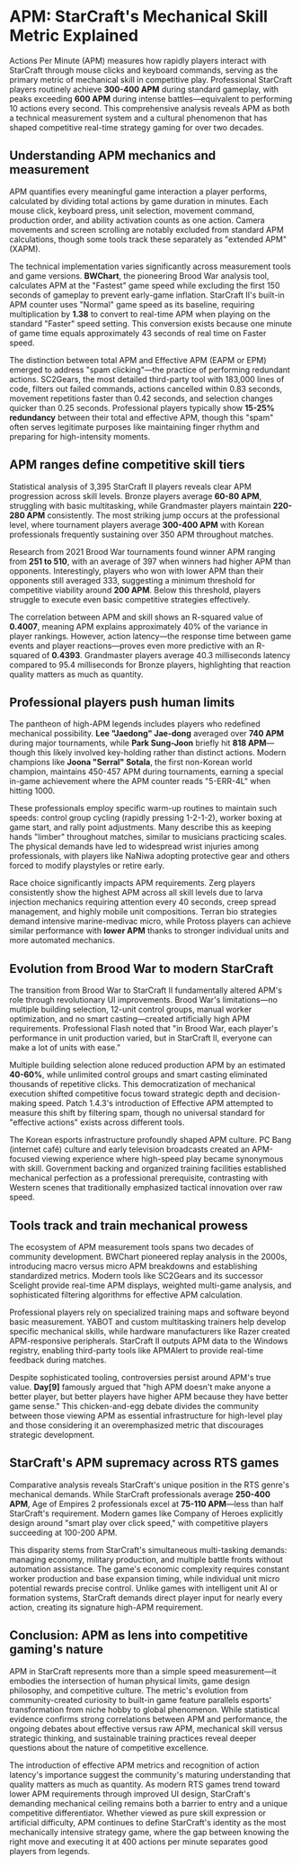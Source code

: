 # APM: StarCraft's Mechanical Skill Metric Explained

Actions Per Minute (APM) measures how rapidly players interact with StarCraft through mouse clicks and keyboard commands, serving as the primary metric of mechanical skill in competitive play. Professional StarCraft players routinely achieve **300-400 APM** during standard gameplay, with peaks exceeding **600 APM** during intense battles—equivalent to performing 10 actions every second. This comprehensive analysis reveals APM as both a technical measurement system and a cultural phenomenon that has shaped competitive real-time strategy gaming for over two decades.

## Understanding APM mechanics and measurement

APM quantifies every meaningful game interaction a player performs, calculated by dividing total actions by game duration in minutes. Each mouse click, keyboard press, unit selection, movement command, production order, and ability activation counts as one action. Camera movements and screen scrolling are notably excluded from standard APM calculations, though some tools track these separately as "extended APM" (XAPM).

The technical implementation varies significantly across measurement tools and game versions. **BWChart**, the pioneering Brood War analysis tool, calculates APM at the "Fastest" game speed while excluding the first 150 seconds of gameplay to prevent early-game inflation. StarCraft II's built-in APM counter uses "Normal" game speed as its baseline, requiring multiplication by **1.38** to convert to real-time APM when playing on the standard "Faster" speed setting. This conversion exists because one minute of game time equals approximately 43 seconds of real time on Faster speed.

The distinction between total APM and Effective APM (EAPM or EPM) emerged to address "spam clicking"—the practice of performing redundant actions. SC2Gears, the most detailed third-party tool with 183,000 lines of code, filters out failed commands, actions cancelled within 0.83 seconds, movement repetitions faster than 0.42 seconds, and selection changes quicker than 0.25 seconds. Professional players typically show **15-25% redundancy** between their total and effective APM, though this "spam" often serves legitimate purposes like maintaining finger rhythm and preparing for high-intensity moments.

## APM ranges define competitive skill tiers

Statistical analysis of 3,395 StarCraft II players reveals clear APM progression across skill levels. Bronze players average **60-80 APM**, struggling with basic multitasking, while Grandmaster players maintain **220-280 APM** consistently. The most striking jump occurs at the professional level, where tournament players average **300-400 APM** with Korean professionals frequently sustaining over 350 APM throughout matches.

Research from 2021 Brood War tournaments found winner APM ranging from **251 to 510**, with an average of 397 when winners had higher APM than opponents. Interestingly, players who won with lower APM than their opponents still averaged 333, suggesting a minimum threshold for competitive viability around **200 APM**. Below this threshold, players struggle to execute even basic competitive strategies effectively.

The correlation between APM and skill shows an R-squared value of **0.4007**, meaning APM explains approximately 40% of the variance in player rankings. However, action latency—the response time between game events and player reactions—proves even more predictive with an R-squared of **0.4393**. Grandmaster players average 40.3 milliseconds latency compared to 95.4 milliseconds for Bronze players, highlighting that reaction quality matters as much as quantity.

## Professional players push human limits

The pantheon of high-APM legends includes players who redefined mechanical possibility. **Lee "Jaedong" Jae-dong** averaged over **740 APM** during major tournaments, while **Park Sung-Joon** briefly hit **818 APM**—though this likely involved key-holding rather than distinct actions. Modern champions like **Joona "Serral" Sotala**, the first non-Korean world champion, maintains 450-457 APM during tournaments, earning a special in-game achievement where the APM counter reads "5-ERR-4L" when hitting 1000.

These professionals employ specific warm-up routines to maintain such speeds: control group cycling (rapidly pressing 1-2-1-2), worker boxing at game start, and rally point adjustments. Many describe this as keeping hands "limber" throughout matches, similar to musicians practicing scales. The physical demands have led to widespread wrist injuries among professionals, with players like NaNiwa adopting protective gear and others forced to modify playstyles or retire early.

Race choice significantly impacts APM requirements. Zerg players consistently show the highest APM across all skill levels due to larva injection mechanics requiring attention every 40 seconds, creep spread management, and highly mobile unit compositions. Terran bio strategies demand intensive marine-medivac micro, while Protoss players can achieve similar performance with **lower APM** thanks to stronger individual units and more automated mechanics.

## Evolution from Brood War to modern StarCraft

The transition from Brood War to StarCraft II fundamentally altered APM's role through revolutionary UI improvements. Brood War's limitations—no multiple building selection, 12-unit control groups, manual worker optimization, and no smart casting—created artificially high APM requirements. Professional Flash noted that "in Brood War, each player's performance in unit production varied, but in StarCraft II, everyone can make a lot of units with ease."

Multiple building selection alone reduced production APM by an estimated **40-60%**, while unlimited control groups and smart casting eliminated thousands of repetitive clicks. This democratization of mechanical execution shifted competitive focus toward strategic depth and decision-making speed. Patch 1.4.3's introduction of Effective APM attempted to measure this shift by filtering spam, though no universal standard for "effective actions" exists across different tools.

The Korean esports infrastructure profoundly shaped APM culture. PC Bang (internet café) culture and early television broadcasts created an APM-focused viewing experience where high-speed play became synonymous with skill. Government backing and organized training facilities established mechanical perfection as a professional prerequisite, contrasting with Western scenes that traditionally emphasized tactical innovation over raw speed.

## Tools track and train mechanical prowess

The ecosystem of APM measurement tools spans two decades of community development. BWChart pioneered replay analysis in the 2000s, introducing macro versus micro APM breakdowns and establishing standardized metrics. Modern tools like SC2Gears and its successor Scelight provide real-time APM displays, weighted multi-game analysis, and sophisticated filtering algorithms for effective APM calculation.

Professional players rely on specialized training maps and software beyond basic measurement. YABOT and custom multitasking trainers help develop specific mechanical skills, while hardware manufacturers like Razer created APM-responsive peripherals. StarCraft II outputs APM data to the Windows registry, enabling third-party tools like APMAlert to provide real-time feedback during matches.

Despite sophisticated tooling, controversies persist around APM's true value. **Day[9]** famously argued that "high APM doesn't make anyone a better player, but better players have higher APM because they have better game sense." This chicken-and-egg debate divides the community between those viewing APM as essential infrastructure for high-level play and those considering it an overemphasized metric that discourages strategic development.

## StarCraft's APM supremacy across RTS games

Comparative analysis reveals StarCraft's unique position in the RTS genre's mechanical demands. While StarCraft professionals average **250-400 APM**, Age of Empires 2 professionals excel at **75-110 APM**—less than half StarCraft's requirement. Modern games like Company of Heroes explicitly design around "smart play over click speed," with competitive players succeeding at 100-200 APM.

This disparity stems from StarCraft's simultaneous multi-tasking demands: managing economy, military production, and multiple battle fronts without automation assistance. The game's economic complexity requires constant worker production and base expansion timing, while individual unit micro potential rewards precise control. Unlike games with intelligent unit AI or formation systems, StarCraft demands direct player input for nearly every action, creating its signature high-APM requirement.

## Conclusion: APM as lens into competitive gaming's nature

APM in StarCraft represents more than a simple speed measurement—it embodies the intersection of human physical limits, game design philosophy, and competitive culture. The metric's evolution from community-created curiosity to built-in game feature parallels esports' transformation from niche hobby to global phenomenon. While statistical evidence confirms strong correlations between APM and performance, the ongoing debates about effective versus raw APM, mechanical skill versus strategic thinking, and sustainable training practices reveal deeper questions about the nature of competitive excellence.

The introduction of effective APM metrics and recognition of action latency's importance suggest the community's maturing understanding that quality matters as much as quantity. As modern RTS games trend toward lower APM requirements through improved UI design, StarCraft's demanding mechanical ceiling remains both a barrier to entry and a unique competitive differentiator. Whether viewed as pure skill expression or artificial difficulty, APM continues to define StarCraft's identity as the most mechanically intensive strategy game, where the gap between knowing the right move and executing it at 400 actions per minute separates good players from legends.
